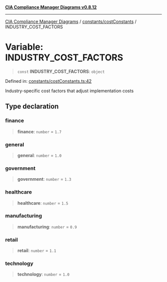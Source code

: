[**CIA Compliance Manager Diagrams v0.8.12**](../../../README.md)

***

[CIA Compliance Manager Diagrams](../../../modules.md) / [constants/costConstants](../README.md) / INDUSTRY\_COST\_FACTORS

# Variable: INDUSTRY\_COST\_FACTORS

> `const` **INDUSTRY\_COST\_FACTORS**: `object`

Defined in: [constants/costConstants.ts:42](https://github.com/Hack23/cia-compliance-manager/blob/e7811142a771ec75716a7ce3a0d60f18cb91cd06/src/constants/costConstants.ts#L42)

Industry-specific cost factors that adjust implementation costs

## Type declaration

### finance

> **finance**: `number` = `1.7`

### general

> **general**: `number` = `1.0`

### government

> **government**: `number` = `1.3`

### healthcare

> **healthcare**: `number` = `1.5`

### manufacturing

> **manufacturing**: `number` = `0.9`

### retail

> **retail**: `number` = `1.1`

### technology

> **technology**: `number` = `1.0`
